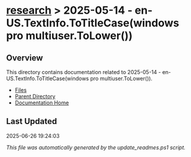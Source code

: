 # [research](../) > 2025-05-14 - en-US.TextInfo.ToTitleCase(windows pro multiuser.ToLower())

## Overview
This directory contains documentation related to 2025-05-14 - en-US.TextInfo.ToTitleCase(windows pro multiuser.ToLower()).

- [Files](#files)
- [Parent Directory](../)
- [Documentation Home](../../)

## Last Updated

2025-06-26 19:24:03

*This file was automatically generated by the update_readmes.ps1 script.*
